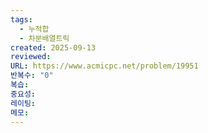 ```yaml
---
tags:
  - 누적합
  - 차분배열트릭
created: 2025-09-13
reviewed:
URL: https://www.acmicpc.net/problem/19951
반복수: "0"
복습:
중요성:
레이팅:
메모:
---
```

